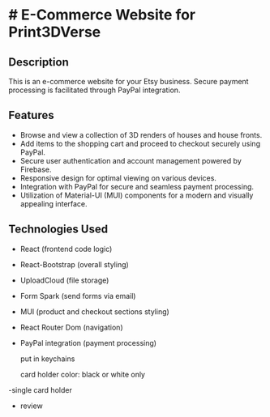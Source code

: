 # # E-Commerce Website for Print3DVerse

## Description

This is an e-commerce website for your Etsy business. Secure payment processing is facilitated through PayPal integration.

## Features
- Browse and view a collection of 3D renders of houses and house fronts.
- Add items to the shopping cart and proceed to checkout securely using PayPal.
- Secure user authentication and account management powered by Firebase.
- Responsive design for optimal viewing on various devices.
- Integration with PayPal for secure and seamless payment processing.
- Utilization of Material-UI (MUI) components for a modern and visually appealing interface.

## Technologies Used
- React (frontend code logic)
- React-Bootstrap (overall styling)
- UploadCloud (file storage)
- Form Spark (send forms via email)
- MUI (product and checkout sections styling)
- React Router Dom (navigation)
- PayPal integration (payment processing)

  put in keychains 

  card holder 
    color: black or white only 
 
 -single card holder
 - review 
 





